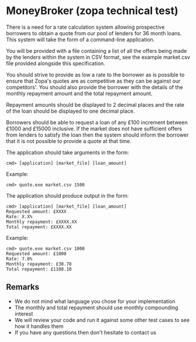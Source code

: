﻿# MoneyBroker (zopa technical test)
 
There is a need for a rate calculation system allowing prospective borrowers to
obtain a quote from our pool of lenders for 36 month loans. This system will 
take the form of a command-line application.

You will be provided with a file containing a list of all the offers being made
by the lenders within the system in CSV format, see the example market.csv file
provided alongside this specification.

You should strive to provide as low a rate to the borrower as is possible to
ensure that Zopa's quotes are as competitive as they can be against our
competitors'. You should also provide the borrower with the details of the
monthly repayment amount and the total repayment amount.

Repayment amounts should be displayed to 2 decimal places and the rate of the 
loan should be displayed to one decimal place.

Borrowers should be able to request a loan of any £100 increment between £1000
and £15000 inclusive. If the market does not have sufficient offers from
lenders to satisfy the loan then the system should inform the borrower that it
is not possible to provide a quote at that time.

The application should take arguments in the form:

    cmd> [application] [market_file] [loan_amount]

Example:

    cmd> quote.exe market.csv 1500

The application should produce output in the form:

    cmd> [application] [market_file] [loan_amount]
    Requested amount: £XXXX
    Rate: X.X%
    Monthly repayment: £XXXX.XX
    Total repayment: £XXXX.XX

Example:

	cmd> quote.exe market.csv 1000
	Requested amount: £1000
	Rate: 7.0%
	Monthly repayment: £30.78
	Total repayment: £1108.10

## Remarks

 * We do not mind what language you chose for your implementation
 * The monthly and total repayment should use monthly compounding interest
 * We will review your code and run it against some other test cases to see how
   it handles them
 * If you have any questions then don't hesitate to contact us
